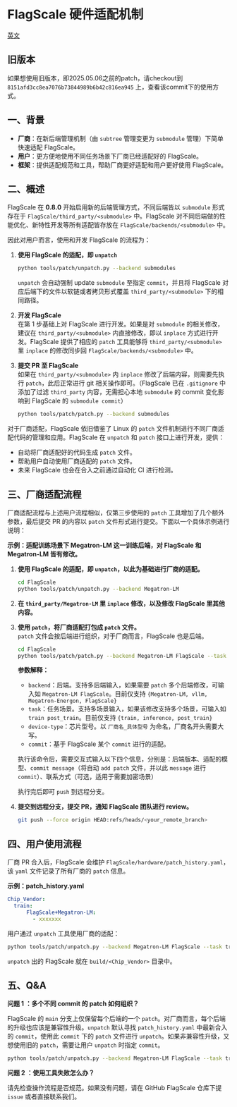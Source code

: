 # FlagScale 硬件适配机制

[英文](./README.md)

## 旧版本

如果想使用旧版本，即2025.05.06之前的patch，请checkout到 `8151afd3cc8ea7076b73844989b6b42c816ea945` 上，查看该commit下的使用方式。

## 一、背景

- **厂商**：在新后端管理机制（由 `subtree` 管理变更为 `submodule` 管理）下简单快速适配 FlagScale。  
- **用户**：更方便地使用不同任务场景下厂商已经适配好的 FlagScale。  
- **框架**：提供适配规范和工具，帮助厂商更好适配和用户更好使用 FlagScale。

## 二、概述

FlagScale 在 **0.8.0** 开始启用新的后端管理方式，不同后端皆以 `submodule` 形式存在于 `FlagScale/third_party/<submodule>` 中。FlagScale 对不同后端做的性能优化、新特性开发等所有适配皆存放在 `FlagScale/backends/<submodule>` 中。  

因此对用户而言，使用和开发 FlagScale 的流程为：

1. **使用 FlagScale 的适配，即 `unpatch`**  
   ```bash
   python tools/patch/unpatch.py --backend submodules
   ```  
   `unpatch` 会自动强制 update `submodule` 至指定 `commit`，并且将 FlagScale 对应后端下的文件以软链或者拷贝形式覆盖 `third_party/<submodule>` 下的相同路径。

2. **开发 FlagScale**  
   在第 1 步基础上对 FlagScale 进行开发。如果是对 `submodule` 的相关修改，建议在 `third_party/<submodule>` 内直接修改，即以 `inplace` 方式进行开发。FlagScale 提供了相应的 `patch` 工具能够将 `third_party/<submodule>` 里 `inplace` 的修改同步回 `FlagScale/backends/<submodule>` 中。

3. **提交 PR 至 FlagScale**  
   如果在 `third_party/<submodule>` 内 `inplace` 修改了后端内容，则需要先执行 `patch`，此后正常进行 git 相关操作即可。（FlagScale 已在 `.gitignore` 中添加了过滤 `third_party` 内容，无需担心本地 `submodule` 的 commit 变化影响到 FlagScale 的 `submodule commit`）  
   ```bash
   python tools/patch/patch.py --backend submodules
   ```  

对于厂商适配，FlagScale 依旧借鉴了 Linux 的 `patch` 文件机制进行不同厂商适配代码的管理和应用。FlagScale 在 `unpatch` 和 `patch` 接口上进行开发，提供：

- 自动将厂商适配好的代码生成 `patch` 文件。
- 帮助用户自动使用厂商适配的 `patch` 文件。
- 未来 FlagScale 也会在合入之前通过自动化 CI 进行检测。

## 三、厂商适配流程

厂商适配流程与上述用户流程相似，仅第三步使用的 `patch` 工具增加了几个额外参数，最后提交 PR 的内容以 `patch` 文件形式进行提交。下面以一个具体示例进行说明：

**示例：适配训练场景下 Megatron-LM 这一训练后端，对 FlagScale 和 Megatron-LM 皆有修改。**

1. **使用 FlagScale 的适配，即 `unpatch`，以此为基础进行厂商的适配。**
   ```bash
   cd FlagScale
   python tools/patch/unpatch.py --backend Megatron-LM
   ```

2. **在 `third_party/Megatron-LM` 里 `inplace` 修改，以及修改 FlagScale 里其他内容。**

3. **使用 `patch`，将厂商适配打包成 `patch` 文件。**  
   `patch` 文件会按后端进行组织，对于厂商而言，FlagScale 也是后端。

   ```bash
   cd FlagScale
   python tools/patch/patch.py --backend Megatron-LM FlagScale --task train --device-type Chip_Vendor --commit <commit>>
   ```

   **参数解释：**

   - `backend`：后端。支持多后端输入，如果需要 `patch` 多个后端修改，可输入如 `Megatron-LM FlagScale`。目前仅支持 `{Megatron-LM, vllm, Megatron-Energon, FlagScale}`
   - `task`：任务场景。支持多场景输入，如果该修改支持多个场景，可输入如 `train post_train`。目前仅支持 `{train, inference, post_train}`
   - `device-type`：芯片型号。以 `厂商名_具体型号` 为命名，厂商名开头需要大写。
   - `commit`：基于 FlagScale 某个 `commit` 进行的适配。

   执行该命令后，需要交互式输入以下四个信息，分别是：后端版本、适配的模型、`commit message`（将自动 `add patch` 文件，并以此 `message` 进行 `commit`）、联系方式（可选，适用于需要加密场景）  

   执行完后即可 `push` 到远程分支。  

4. **提交到远程分支，提交 PR，通知 FlagScale 团队进行 review。**

   ```bash
   git push --force origin HEAD:refs/heads/<your_remote_branch>
   ```  

## 四、用户使用流程

厂商 PR 合入后，FlagScale 会维护 `FlagScale/hardware/patch_history.yaml`，该 `yaml` 文件记录了所有厂商的 `patch` 信息。

**示例：patch_history.yaml**

```yaml
Chip_Vendor:
  train:
      FlagScale+Megatron-LM:
        - xxxxxxx
```

用户通过 `unpatch` 工具使用厂商的适配：

```bash
python tools/patch/unpatch.py --backend Megatron-LM FlagScale --task train --device-type Chip_Vendor
```

`unpatch` 出的 FlagScale 就在 `build/<Chip_Vendor>` 目录中。

## 五、Q&A

**问题 1 ：多个不同 commit 的 patch 如何组织？**

FlagScale 的 `main` 分支上仅保留每个后端的一个 `patch`。对厂商而言，每个后端的升级也应该是兼容性升级。`unpatch` 默认寻找 `patch_history.yaml` 中最新合入的 `commit`，使用此 `commit` 下的 `patch` 文件进行 `unpatch`。如果非兼容性升级，又想使用旧的 `patch`，需要让用户 `unpatch` 时指定 `commit`。

```bash
python tools/patch/unpatch.py --backend Megatron-LM FlagScale --task train --device-type Chip_Vendor --commit <flagscale_commit>
```

**问题 2 ：使用工具失败怎么办？**

请先检查操作流程是否规范。如果没有问题，请在 GitHub FlagScale 仓库下提 `issue` 或者直接联系我们。
